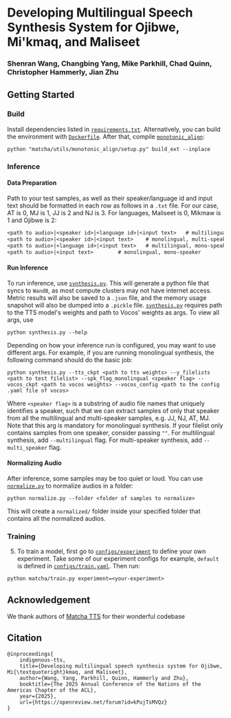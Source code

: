 # Developing Multilingual Speech Synthesis System for Ojibwe, Mi'kmaq, and Maliseet
### Shenran Wang, Changbing Yang, Mike Parkhill, Chad Quinn, Christopher Hammerly, Jian Zhu
## Getting Started
### Build
Install dependencies listed in [`requirements.txt`](requirements.txt). Alternatively, you can build the environment with [`Dockerfile`](Dockerfile). After that, compile [`monotonic_align`](matcha/utils/monotonic_align/core.c):  
```shell
python "matcha/utils/monotonic_align/setup.py" build_ext --inplace
```

### Inference
#### Data Preparation
Path to your test samples, as well as their speaker/language id and input text should be formatted in each row as follows in a `.txt` file. For our case, AT is 0, MJ is 1, JJ is 2 and NJ is 3. For languages, Maliseet is 0, Mikmaw is 1 and Ojibwe is 2:
```txt
<path to audio>|<speaker id>|<language id>|<input text>   # multilingual, multi-speaker
<path to audio>|<speaker id>|<input text>    # monolingual, multi-speaker
<path to audio>|<language id>|<input text>   # multilingual, mono-speaker
<path to audio>|<input text>        # monolingual, mono-speaker
```
#### Run Inference
To run inference, use [`synthesis.py`](synthesis.py). This will generate a python file that syncs to `WandB`, as most compute clusters may not have internet access. Metric results will also be saved to a `.json` file, and the memory usage snapshot will also be dumped into a `.pickle` file. [`synthesis.py`](synthesis.py) requires path to the TTS model's weights and path to Vocos' weights as args. To view all args, use 
```shell
python synthesis.py --help
```
Depending on how your inference run is configured, you may want to use different args. For example, if you are running monolingual synthesis, the following command should do the basic job:
```shell
python synthesis.py --tts_ckpt <path to tts weights> --y_filelists <path to test filelist> --spk_flag_monolingual <speaker flag> --vocos_ckpt <path to vocos weights> --vocos_config <path to the config .yaml file of vocos>
```
Where `<speaker flag>` is a substring of audio file names that uniquely identifies a speaker, such that we can extract samples of only that speaker from all the multilingual and multi-speaker samples, e.g. JJ, NJ, AT, MJ. Note that this arg is mandatory for monolingual synthesis. If your filelist only contains samples from one speaker, consider passing `""`. 
For multilingual synthesis, add `--multilingual` flag. For multi-speaker synthesis, add `--multi_speaker` flag.

#### Normalizing Audio
After inference, some samples may be too quiet or loud. You can use [`normalize.py`](normalize.py) to normalize audios in a folder:
```shell
python normalize.py --folder <folder of samples to normalize>
```
This will create a `normalized/` folder inside your specified folder that contains all the normalized audios.

### Training
5. To train a model, first go to [`configs/experiment`](configs/experiment) to define your own experiment. Take some of our experiment configs for example, `default` is defined in [`configs/train.yaml`](configs/train.yaml). Then run:
```shell
python matcha/train.py experiment=<your-experiment>
```

## Acknowledgement
We thank authors of [Matcha TTS](https://github.com/shivammehta25/Matcha-TTS) for their wonderful codebase

## Citation
```
@inproceedings{
    indigenous-tts,
    title={Developing multilingual speech synthesis system for Ojibwe, Mi{\textquoteright}kmaq, and Maliseet},
    author={Wang, Yang, Parkhill, Quinn, Hammerly and Zhu},
    booktitle={The 2025 Annual Conference of the Nations of the Americas Chapter of the ACL},
    year={2025},
    url={https://openreview.net/forum?id=kPujTsMVQz}
}
```
